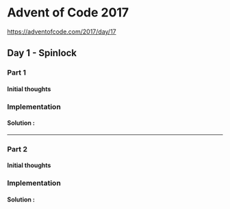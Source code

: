 ﻿# Advent of Code 2017
https://adventofcode.com/2017/day/17
## Day 1 - Spinlock

### Part 1
#### Initial thoughts


### Implementation


#### Solution : 
---
### Part 2
#### Initial thoughts


### Implementation



#### Solution : 
